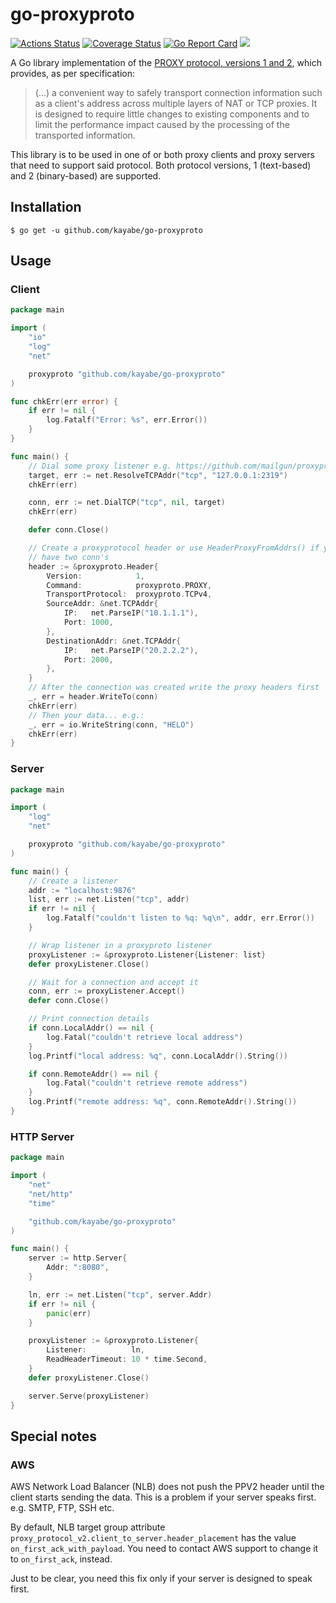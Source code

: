 # go-proxyproto

[![Actions Status](https://github.com/kayabe/go-proxyproto/workflows/test/badge.svg)](https://github.com/kayabe/go-proxyproto/actions)
[![Coverage Status](https://coveralls.io/repos/github/kayabe/go-proxyproto/badge.svg?branch=master)](https://coveralls.io/github/kayabe/go-proxyproto?branch=master)
[![Go Report Card](https://goreportcard.com/badge/github.com/kayabe/go-proxyproto)](https://goreportcard.com/report/github.com/kayabe/go-proxyproto)
[![](https://godoc.org/github.com/kayabe/go-proxyproto?status.svg)](https://pkg.go.dev/github.com/kayabe/go-proxyproto?tab=doc)


A Go library implementation of the [PROXY protocol, versions 1 and 2](https://www.haproxy.org/download/2.3/doc/proxy-protocol.txt),
which provides, as per specification:
> (...) a convenient way to safely transport connection
> information such as a client's address across multiple layers of NAT or TCP
> proxies. It is designed to require little changes to existing components and
> to limit the performance impact caused by the processing of the transported
> information.

This library is to be used in one of or both proxy clients and proxy servers that need to support said protocol.
Both protocol versions, 1 (text-based) and 2 (binary-based) are supported.

## Installation

```shell
$ go get -u github.com/kayabe/go-proxyproto
```

## Usage

### Client

```go
package main

import (
	"io"
	"log"
	"net"

	proxyproto "github.com/kayabe/go-proxyproto"
)

func chkErr(err error) {
	if err != nil {
		log.Fatalf("Error: %s", err.Error())
	}
}

func main() {
	// Dial some proxy listener e.g. https://github.com/mailgun/proxyproto
	target, err := net.ResolveTCPAddr("tcp", "127.0.0.1:2319")
	chkErr(err)

	conn, err := net.DialTCP("tcp", nil, target)
	chkErr(err)

	defer conn.Close()

	// Create a proxyprotocol header or use HeaderProxyFromAddrs() if you
	// have two conn's
	header := &proxyproto.Header{
		Version:            1,
		Command:            proxyproto.PROXY,
		TransportProtocol:  proxyproto.TCPv4,
		SourceAddr: &net.TCPAddr{
			IP:   net.ParseIP("10.1.1.1"),
			Port: 1000,
		},
		DestinationAddr: &net.TCPAddr{
			IP:   net.ParseIP("20.2.2.2"),
			Port: 2000,
		},
	}
	// After the connection was created write the proxy headers first
	_, err = header.WriteTo(conn)
	chkErr(err)
	// Then your data... e.g.:
	_, err = io.WriteString(conn, "HELO")
	chkErr(err)
}
```

### Server

```go
package main

import (
	"log"
	"net"

	proxyproto "github.com/kayabe/go-proxyproto"
)

func main() {
	// Create a listener
	addr := "localhost:9876"
	list, err := net.Listen("tcp", addr)
	if err != nil {
		log.Fatalf("couldn't listen to %q: %q\n", addr, err.Error())
	}

	// Wrap listener in a proxyproto listener
	proxyListener := &proxyproto.Listener{Listener: list}
	defer proxyListener.Close()

	// Wait for a connection and accept it
	conn, err := proxyListener.Accept()
	defer conn.Close()

	// Print connection details
	if conn.LocalAddr() == nil {
		log.Fatal("couldn't retrieve local address")
	}
	log.Printf("local address: %q", conn.LocalAddr().String())

	if conn.RemoteAddr() == nil {
		log.Fatal("couldn't retrieve remote address")
	}
	log.Printf("remote address: %q", conn.RemoteAddr().String())
}
```

### HTTP Server
```go
package main

import (
	"net"
	"net/http"
	"time"

	"github.com/kayabe/go-proxyproto"
)

func main() {
	server := http.Server{
		Addr: ":8080",
	}

	ln, err := net.Listen("tcp", server.Addr)
	if err != nil {
		panic(err)
	}

	proxyListener := &proxyproto.Listener{
		Listener:          ln,
		ReadHeaderTimeout: 10 * time.Second,
	}
	defer proxyListener.Close()

	server.Serve(proxyListener)
}
```

## Special notes

### AWS

AWS Network Load Balancer (NLB) does not push the PPV2 header until the client starts sending the data. This is a problem if your server speaks first. e.g. SMTP, FTP, SSH etc.

By default, NLB target group attribute `proxy_protocol_v2.client_to_server.header_placement` has the value `on_first_ack_with_payload`. You need to contact AWS support to change it to `on_first_ack`, instead.

Just to be clear, you need this fix only if your server is designed to speak first.
